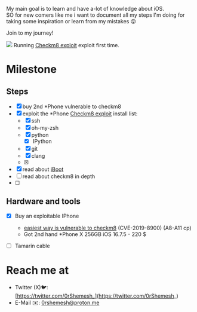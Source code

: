 My main goal is to learn and have a-lot of knowledge about iOS.    
SO for new comers like me i want to document all my steps I'm doing for taking  some inspiration or learn from my mistakes 😜  

Join to my journey!   

![](Photos/Checkm8.png)
Running  [Checkm8 exploit](Checkm8%20exploit.md) exploit first time.


# Milestone

## Steps
- [x] buy 2nd *Phone vulnerable to checkm8
- [x] exploit the *Phone [Checkm8 exploit](Checkm8%20exploit.md#exploiting%20the%20device)
	install list:
	- [x] ssh
	- [x] oh-my-zsh
	- [x] python
		- [x] IPython
	- [x] git 
	- [x] clang
	- [x] 
- [x] read about [iBoot](http://newosxbook.com/bonus/iBoot.pdf)
- [ ] read about checkm8 in depth
- [ ] 


## Hardware and tools
- [x] Buy an exploitable IPhone 
	- [easiest way is vulnerable to checkm8](Vulnerable%20to%20checkm8%20device%20list.md) (CVE-2019-8900) (A8-A11 cp)
	- Got 2nd hand *Phone X 256GB iOS 16.7.5 - 220 $
- [ ] Tamarin cable


## 



# Reach me at
* Twitter (X)🐦:  
	[https://twitter.com/0rShemesh_](https://twitter.com/0rShemesh_)
* E-Mail ✉️:
	0rshemesh@proton.me

